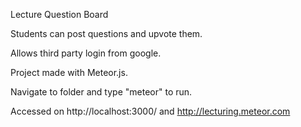 Lecture Question Board

Students can post questions and upvote them.

Allows third party login from google.

Project made with Meteor.js.

Navigate to folder and type "meteor" to run.

Accessed on http://localhost:3000/ and http://lecturing.meteor.com
